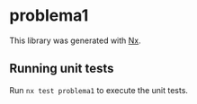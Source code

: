 # problema1

This library was generated with [Nx](https://nx.dev).

## Running unit tests

Run `nx test problema1` to execute the unit tests.
